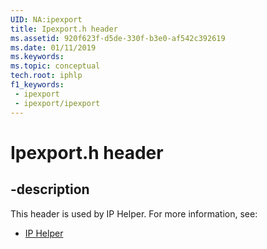 ```yaml
---
UID: NA:ipexport
title: Ipexport.h header
ms.assetid: 920f623f-d5de-330f-b3e0-af542c392619
ms.date: 01/11/2019
ms.keywords: 
ms.topic: conceptual
tech.root: iphlp
f1_keywords:
 - ipexport
 - ipexport/ipexport
---
```


# Ipexport.h header


## -description

This header is used by IP Helper. For more information, see:

- [IP Helper](../_iphlp/index.md)

